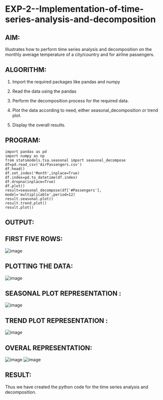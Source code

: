 # EXP-2--Implementation-of-time-series-analysis-and-decomposition
## AIM:
Illustrates how to perform time series analysis and decomposition on the monthly average
temperature of a city/country and for airline passengers.
## ALGORITHM:

1. Import the required packages like pandas and numpy

2. Read the data using the pandas

3. Perform the decomposition process for the required data.

4. Plot the data according to need, either seasonal_decomposition or trend plot.

5. Display the overall results.
## PROGRAM:
```
import pandas as pd
import numpy as np
from statsmodels.tsa.seasonal import seasonal_decompose
df=pd.read_csv('AirPassengers.csv')
df.head()
df.set_index('Month',inplace=True)
df.index=pd.to_datetime(df.index)
df.dropna(inplace=True)
df.plot()
result=seasonal_decompose(df['#Passengers'], model='multiplicable',period=12)
result.seasonal.plot()
result.trend.plot()
result.plot()

```
## OUTPUT:
## FIRST FIVE ROWS:
![image](https://github.com/swethamohanraj/plementation-of-time-series-analysis-and-decomposition/assets/94228215/f551bfff-dca1-45fe-b927-763ed6bf8b0e)

## PLOTTING THE DATA:
![image](https://github.com/swethamohanraj/plementation-of-time-series-analysis-and-decomposition/assets/94228215/51a16859-c920-42f1-aa53-28bb97411a8b)

## SEASONAL PLOT REPRESENTATION :
![image](https://github.com/swethamohanraj/plementation-of-time-series-analysis-and-decomposition/assets/94228215/0a0a618b-6bbe-4dba-a7d3-ac0b699dce14)

## TREND PLOT REPRESENTATION :
![image](https://github.com/swethamohanraj/plementation-of-time-series-analysis-and-decomposition/assets/94228215/a441bdb8-0877-43fd-85b5-ab2d701bb4aa)

## OVERAL REPRESENTATION:
![image](https://github.com/swethamohanraj/plementation-of-time-series-analysis-and-decomposition/assets/94228215/364b8e2e-390b-4481-bd83-8dbd4696a03c)
![image](https://github.com/swethamohanraj/plementation-of-time-series-analysis-and-decomposition/assets/94228215/f62d2d61-a207-4cd7-8d9c-4716291dfa7f)

## RESULT:
Thus we have created the python code for the time series analysis and decomposition.
